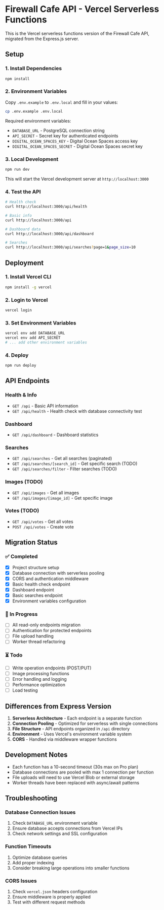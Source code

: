 # Firewall Cafe API - Vercel Serverless Functions

This is the Vercel serverless functions version of the Firewall Cafe API, migrated from the Express.js server.

## Setup

### 1. Install Dependencies
```bash
npm install
```

### 2. Environment Variables
Copy `.env.example` to `.env.local` and fill in your values:
```bash
cp .env.example .env.local
```

Required environment variables:
- `DATABASE_URL` - PostgreSQL connection string
- `API_SECRET` - Secret key for authenticated endpoints
- `DIGITAL_OCEAN_SPACES_KEY` - Digital Ocean Spaces access key
- `DIGITAL_OCEAN_SPACES_SECRET` - Digital Ocean Spaces secret key

### 3. Local Development
```bash
npm run dev
```

This will start the Vercel development server at `http://localhost:3000`

### 4. Test the API
```bash
# Health check
curl http://localhost:3000/api/health

# Basic info
curl http://localhost:3000/api

# Dashboard data
curl http://localhost:3000/api/dashboard

# Searches
curl http://localhost:3000/api/searches?page=1&page_size=10
```

## Deployment

### 1. Install Vercel CLI
```bash
npm install -g vercel
```

### 2. Login to Vercel
```bash
vercel login
```

### 3. Set Environment Variables
```bash
vercel env add DATABASE_URL
vercel env add API_SECRET
# ... add other environment variables
```

### 4. Deploy
```bash
npm run deploy
```

## API Endpoints

### Health & Info
- `GET /api` - Basic API information
- `GET /api/health` - Health check with database connectivity test

### Dashboard
- `GET /api/dashboard` - Dashboard statistics

### Searches
- `GET /api/searches` - Get all searches (paginated)
- `GET /api/searches/[search_id]` - Get specific search (TODO)
- `GET /api/searches/filter` - Filter searches (TODO)

### Images (TODO)
- `GET /api/images` - Get all images
- `GET /api/images/[image_id]` - Get specific image

### Votes (TODO)
- `GET /api/votes` - Get all votes
- `POST /api/votes` - Create vote

## Migration Status

### ✅ Completed
- [x] Project structure setup
- [x] Database connection with serverless pooling
- [x] CORS and authentication middleware
- [x] Basic health check endpoint
- [x] Dashboard endpoint
- [x] Basic searches endpoint
- [x] Environment variables configuration

### 🚧 In Progress
- [ ] All read-only endpoints migration
- [ ] Authentication for protected endpoints
- [ ] File upload handling
- [ ] Worker thread refactoring

### ⏳ Todo
- [ ] Write operation endpoints (POST/PUT)
- [ ] Image processing functions
- [ ] Error handling and logging
- [ ] Performance optimization
- [ ] Load testing

## Differences from Express Version

1. **Serverless Architecture** - Each endpoint is a separate function
2. **Connection Pooling** - Optimized for serverless with single connections
3. **File Structure** - API endpoints organized in `/api` directory
4. **Environment** - Uses Vercel's environment variable system
5. **CORS** - Handled via middleware wrapper functions

## Development Notes

- Each function has a 10-second timeout (30s max on Pro plan)
- Database connections are pooled with max 1 connection per function
- File uploads will need to use Vercel Blob or external storage
- Worker threads have been replaced with async/await patterns

## Troubleshooting

### Database Connection Issues
1. Check `DATABASE_URL` environment variable
2. Ensure database accepts connections from Vercel IPs
3. Check network settings and SSL configuration

### Function Timeouts
1. Optimize database queries
2. Add proper indexing
3. Consider breaking large operations into smaller functions

### CORS Issues
1. Check `vercel.json` headers configuration
2. Ensure middleware is properly applied
3. Test with different request methods